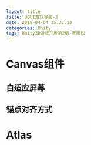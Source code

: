 ```yaml
---
layout: title
title: UGUI游戏界面-3
date: 2019-04-04 15:33:13
categories: Unity
tags: Unity3D游戏开发第2版-宣雨松
---
```

# Canvas组件
## 自适应屏幕
## 锚点对齐方式
# Atlas